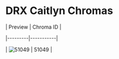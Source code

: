 # DRX Caitlyn Chromas


| Preview | Chroma ID |

|---------|-----------|

| ![51049](https://raw.communitydragon.org/latest/plugins/rcp-be-lol-game-data/global/default/v1/champion-chroma-images/51/51049.png) | 51049 |